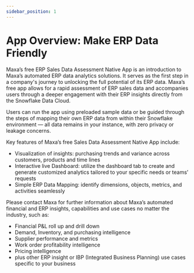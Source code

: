 ```yaml
---
sidebar_position: 1
---
```


# App Overview: Make ERP Data Friendly

Maxa’s free ERP Sales Data Assessment Native App is an introduction to Maxa’s automated ERP data analytics solutions. It serves as the first step in a company's journey to unlocking the full potential of its ERP data. Maxa’s free app allows for a rapid assessment of ERP sales data and accompanies users through a deeper engagement with their ERP insights directly from the Snowflake Data Cloud.

Users can run the app using preloaded sample data or be guided through the steps of mapping their own ERP data from within their Snowflake environment — all data remains in your instance, with zero privacy or leakage concerns. 

Key features of Maxa’s free Sales Data Assessment Native App include:

- Visualization of insights: purchasing trends and variance across customers, products and time lines
- Interactive live Dashboard: utilize the dashboard tab to create and generate customized analytics tailored to your specific needs or teams’ requests
- Simple ERP Data Mapping: identify dimensions, objects, metrics, and activities seamlessly

Please contact Maxa for further information about Maxa’s automated financial and ERP insights, capabilities and use cases no matter the industry, such as:

- Financial P&L roll up and drill down
- Demand, Inventory, and purchasing intelligence
- Supplier performance and metrics
- Work order profitability intelligence
- Pricing intelligence
- plus other ERP insight or IBP (Integrated Business Planning) use cases specific to your business